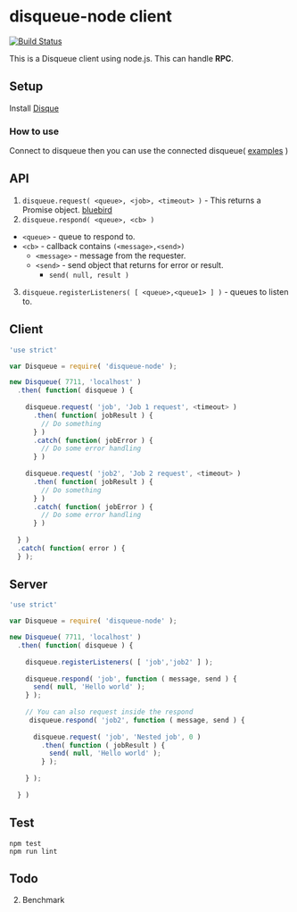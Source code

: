 # disqueue-node client
[![Build Status](https://travis-ci.org/gideonairex/disqueue-node.svg?branch=master)](https://travis-ci.org/gideonairex/disqueue-node)

This is a Disqueue client using node.js. This can handle **RPC**. 

## Setup
Install [Disque](https://github.com/antirez/disque)

### How to use
Connect to disqueue then you can use the connected disqueue( [examples](https://github.com/gideonairex/disqueue-node/tree/master/example) )

## API
1. ```disqueue.request( <queue>, <job>, <timeout> )``` - This returns a Promise object. [bluebird](https://github.com/petkaantonov/bluebird)
2. ```disqueue.respond( <queue>, <cb> )```
  * ```<queue>``` - queue to respond to.
  * ```<cb>``` - callback contains ```(<message>,<send>)```
    * ```<message>``` - message from the requester.
    * ```<send>``` - send object that returns for error or result.
      * ```send( null, result )```
3. ```disqueue.registerListeners( [ <queue>,<queue1> ] )``` - queues to listen to.

## Client
```javascript
'use strict'

var Disqueue = require( 'disqueue-node' );

new Disqueue( 7711, 'localhost' )
  .then( function( disqueue ) {
  
    disqueue.request( 'job', 'Job 1 request', <timeout> )
      .then( function( jobResult ) {
        // Do something
      } )
      .catch( function( jobError ) {
        // Do some error handling
      } )
      
    disqueue.request( 'job2', 'Job 2 request', <timeout> )
      .then( function( jobResult ) {
        // Do something
      } )
      .catch( function( jobError ) {
        // Do some error handling
      } )
      
  } )
  .catch( function( error ) {
  } );
```

## Server

```javascript
'use strict'

var Disqueue = require( 'disqueue-node' );

new Disqueue( 7711, 'localhost' )
  .then( function( disqueue ) {
  
    disqueue.registerListeners( [ 'job','job2' ] );
    
    disqueue.respond( 'job', function ( message, send ) {
      send( null, 'Hello world' );
    } );
    
    // You can also request inside the respond
     disqueue.respond( 'job2', function ( message, send ) {
     
      disqueue.request( 'job', 'Nested job', 0 )
        .then( function ( jobResult ) {
          send( null, 'Hello world' );
        } );
      
    } );
    
  } )
```
## Test
```
npm test
npm run lint
```

## Todo
2. Benchmark
